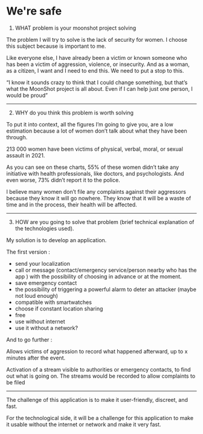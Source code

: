 # We're safe

1. WHAT problem is your moonshot project solving

The problem I will try to solve is the lack of security for women.
I choose this subject because is important to me.

Like everyone else, I have already been a victim or known someone who has been a victim of aggression, violence, or insecurity. And as a woman, as a citizen, I want and I need to end this. We need to put a stop to this.

“I know it sounds crazy to think that I could change something, but that’s what the MoonShot project is all about. Even if I can help just one person, I would be proud”

<hr>

2. WHY do you think this problem is worth solving

To put it into context, all the figures I’m going to give you, are a low estimation because a lot of women don’t talk about what they have been through.

213 000 women have been victims of physical, verbal, moral, or sexual assault in 2021.

As you can see on these charts, 55% of these women didn’t take any initiative with health professionals, like doctors, and psychologists. And even worse, 73% didn’t report it to the police.

I believe many women don’t file any complaints against their aggressors because they know it will go nowhere. They know that it will be a waste of time and in the process, their health will be affected. 

<hr>

3. HOW are you going to solve that problem (brief technical explanation of the technologies used).

My solution is to develop an application.

The first version : 

- send your localization
- call or message (contact/emergency service/person nearby who has the app ) with the possibility of choosing in advance or at the moment.
- save emergency contact
- the possibility of triggering a powerful alarm to deter an attacker (maybe not loud enough)
- compatible with smartwatches
- choose if constant location sharing
- free
- use without internet
- use it without a network?

And to go further :

Allows victims of aggression to record what happened afterward, up to x minutes after the event.

Activation of a stream visible to authorities or emergency contacts, to find out what is going on.
The streams would be recorded to allow complaints to be filed

<hr> 

The challenge of this application is to make it user-friendly, discreet, and fast. 

For the technological side, it will be a challenge for this application to make it usable without the internet or network and make it very fast. 
